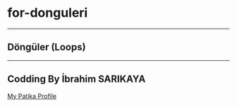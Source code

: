 # for-donguleri
-------------------
## Döngüler (Loops)
-------------------
## Codding By İbrahim SARIKAYA

[My Patika Profile](https://app.patika.dev/ibro)
